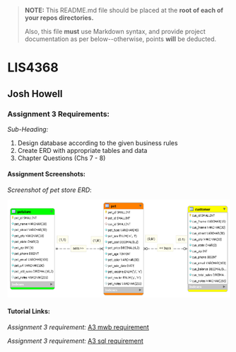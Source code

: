 > **NOTE:** This README.md file should be placed at the **root of each of your repos directories.**
>
>Also, this file **must** use Markdown syntax, and provide project documentation as per below--otherwise, points **will** be deducted.
>

# LIS4368

## Josh Howell

### Assignment 3 Requirements:

*Sub-Heading:*

1. Design database according to the given business rules
2. Create ERD with appropriate tables and data
3. Chapter Questions (Chs 7 - 8)


#### Assignment Screenshots:

*Screenshot of pet store ERD*:

![A3 ERD Screenshot](img/ERD.png)

#### Tutorial Links:

*Assignment 3 requirement:*
[A3 mwb requirement](https://bitbucket.org/jch10g/lis4368/src/0f6c8343f51306747916b1902856a4f0c48a4da9/a3/a3.mwb?at=master&fileviewer=file-view-default "a3.mwb")

*Assignment 3 requirement:*
[A3 sql requirement](https://bitbucket.org/jch10g/lis4368/src/0f6c8343f51306747916b1902856a4f0c48a4da9/a3/a3.sql?at=master&fileviewer=file-view-default "a3.sql")
